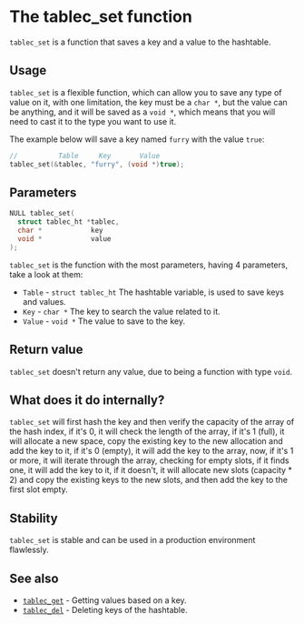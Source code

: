 # The tablec_set function

`tablec_set` is a function that saves a key and a value to the hashtable.

## Usage

`tablec_set` is a flexible function, which can allow you to save any type of value on it, with one limitation, the key must be a `char *`, but the value can be anything, and it will be saved as a `void *`, which means that you will need to cast it to the type you want to use it.

The example below will save a key named `furry` with the value `true`:

```c
//          Table     Key       Value
tablec_set(&tablec, "furry", (void *)true);
```

## Parameters

```c
NULL tablec_set(
  struct tablec_ht *tablec,
  char *            key
  void *            value
);
```

`tablec_set` is the function with the most parameters, having 4 parameters, take a look at them:

*  `Table`  - `struct tablec_ht` The hashtable variable, is used to save keys and values.
*  `Key`    - `char *`           The key to search the value related to it.
*  `Value`  - `void *`           The value to save to the key.

## Return value

`tablec_set` doesn't return any value, due to being a function with type `void`.

## What does it do internally?

`tablec_set` will first hash the key and then verify the capacity of the array of the hash index, if it's 0, it will check the length of the array, if it's 1 (full), it will allocate a new space, copy the existing key to the new allocation and add the key to it, if it's 0 (empty), it will add the key to the array, now, if it's 1 or more, it will iterate through the array, checking for empty slots, if it finds one, it will add the key to it, if it doesn't, it will allocate new slots (capacity * 2) and copy the existing keys to the new slots, and then add the key to the first slot empty.

## Stability

`tablec_set` is stable and can be used in a production environment flawlessly.

## See also

*  [`tablec_get`](tablec_get.md) - Getting values based on a key.
*  [`tablec_del`](tablec_del.md) - Deleting keys of the hashtable.
